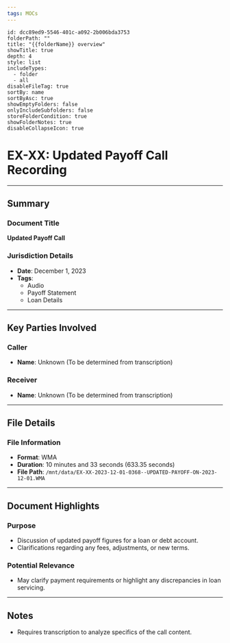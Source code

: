 ```yaml
---
tags: MOCs
---
```

```folder-overview
id: dcc89ed9-5546-401c-a092-2b006bda3753
folderPath: ""
title: "{{folderName}} overview"
showTitle: true
depth: 4
style: list
includeTypes:
  - folder
  - all
disableFileTag: true
sortBy: name
sortByAsc: true
showEmptyFolders: false
onlyIncludeSubfolders: false
storeFolderCondition: true
showFolderNotes: true
disableCollapseIcon: true
```

# EX-XX: Updated Payoff Call Recording

---

## Summary

### Document Title
**Updated Payoff Call**

### Jurisdiction Details
- **Date**: December 1, 2023
- **Tags**:
  - Audio
  - Payoff Statement
  - Loan Details

---

## Key Parties Involved

### Caller
- **Name**: Unknown (To be determined from transcription)

### Receiver
- **Name**: Unknown (To be determined from transcription)

---

## File Details

### File Information
- **Format**: WMA
- **Duration**: 10 minutes and 33 seconds (633.35 seconds)
- **File Path**: `/mnt/data/EX-XX-2023-12-01-0368--UPDATED-PAYOFF-ON-2023-12-01.WMA`

---

## Document Highlights

### Purpose
- Discussion of updated payoff figures for a loan or debt account.
- Clarifications regarding any fees, adjustments, or new terms.

### Potential Relevance
- May clarify payment requirements or highlight any discrepancies in loan servicing.

---

## Notes
- Requires transcription to analyze specifics of the call content.
